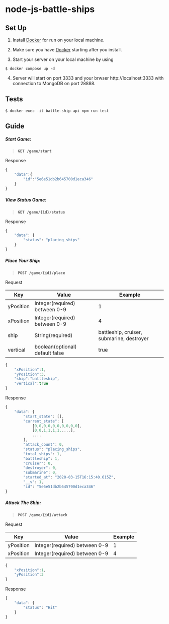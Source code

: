 # node-js-battle-ships

## Set Up

1. Install [Docker](https://www.docker.com/products/docker-desktop) for run on your local machine.

2. Make sure you have [Docker](https://www.docker.com/products/docker-desktop) starting after you install.
3. Start your server on your local machine by using

```
$ docker compose up -d
```

4. Server will start on port 3333 and your brwser http://localhost:3333 with connection to MongoDB on port 28888.

## Tests

```
$ docker exec -it battle-ship-api npm run test
```

## Guide

##### Start Game:

> **`GET /game/start`**

Response

```javascript
{
    "data":{
        "id":"5e6e51db2b645700d1eca346"
    }
}
```

##### View Status Game:

> **`GET /game/{id}/status`**

Response

```javascript
{
    "data": {
        "status": "placing_ships"
    }
}
```

##### Place Your Ship:

> **`POST /game/{id}/place`**

Request

| Key       | Value                           | Example                                   |
| --------- | ------------------------------- | ----------------------------------------- |
| yPosition | Integer(required) between 0-9   | 1                                         |
| xPosition | Integer(required) between 0-9   | 4                                         |
| ship      | String(required)                | battleship, cruiser, submarine, destroyer |
| vertical  | boolean(optional) default false | true                                      |

```javascript
{
	"xPosition":1,
	"yPosition":3,
	"ship":"battleship",
	"vertical":true
}
```

Response

```javascript
{
    "data": {
        "start_state": [],
        "current_state": [
            [0,0,0,0,0,0,0,0,0,0],
            [0,0,1,1,1,1.....],
            ....
        ],
        "attack_count": 0,
        "status": "placing_ships",
        "total_ships": 1,
        "battleship": 1,
        "cruiser": 0,
        "destroyer": 0,
        "submarine": 0,
        "started_at": "2020-03-15T16:15:40.615Z",
        "__v": 1,
        "id": "5e6e51db2b645700d1eca346"
}
```

##### Attack The Ship:

> **`POST /game/{id}/attack`**

Request

| Key       | Value                         | Example |
| --------- | ----------------------------- | ------- |
| yPosition | Integer(required) between 0-9 | 1       |
| xPosition | Integer(required) between 0-9 | 4       |

```javascript
{
	"xPosition":1,
	"yPosition":3
}
```

Response

```javascript
{
    "data": {
        "status": "Hit"
    }
}
```
